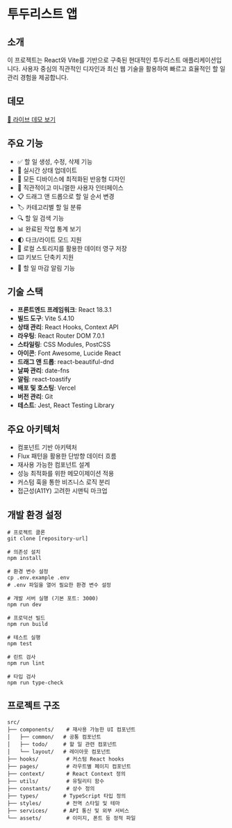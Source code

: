 # 투두리스트 앱

## 소개

이 프로젝트는 React와 Vite를 기반으로 구축된 현대적인 투두리스트 애플리케이션입니다. 사용자 중심의 직관적인 디자인과 최신 웹 기술을 활용하여 빠르고 효율적인 할 일 관리 경험을 제공합니다.

## 데모

[🔗 라이브 데모 보기](https://todo-kohl-delta.vercel.app)

## 주요 기능

- ✅ 할 일 생성, 수정, 삭제 기능
- 🔄 실시간 상태 업데이트
- 📱 모든 디바이스에 최적화된 반응형 디자인
- 🎨 직관적이고 미니멀한 사용자 인터페이스
- 📋 드래그 앤 드롭으로 할 일 순서 변경
- 🏷️ 카테고리별 할 일 분류
- 🔍 할 일 검색 기능
- 📊 완료된 작업 통계 보기
- 🌓 다크/라이트 모드 지원
- 💾 로컬 스토리지를 활용한 데이터 영구 저장
- ⌨️ 키보드 단축키 지원
- 🔔 할 일 마감 알림 기능

## 기술 스택

- **프론트엔드 프레임워크**: React 18.3.1
- **빌드 도구**: Vite 5.4.10
- **상태 관리**: React Hooks, Context API
- **라우팅**: React Router DOM 7.0.1
- **스타일링**: CSS Modules, PostCSS
- **아이콘**: Font Awesome, Lucide React
- **드래그 앤 드롭**: react-beautiful-dnd
- **날짜 관리**: date-fns
- **알림**: react-toastify
- **배포 및 호스팅**: Vercel
- **버전 관리**: Git
- **테스트**: Jest, React Testing Library

## 주요 아키텍처

- 컴포넌트 기반 아키텍처
- Flux 패턴을 활용한 단방향 데이터 흐름
- 재사용 가능한 컴포넌트 설계
- 성능 최적화를 위한 메모이제이션 적용
- 커스텀 훅을 통한 비즈니스 로직 분리
- 접근성(A11Y) 고려한 시맨틱 마크업

## 개발 환경 설정

```shell script
# 프로젝트 클론
git clone [repository-url]

# 의존성 설치
npm install

# 환경 변수 설정
cp .env.example .env
# .env 파일을 열어 필요한 환경 변수 설정

# 개발 서버 실행 (기본 포트: 3000)
npm run dev

# 프로덕션 빌드
npm run build

# 테스트 실행
npm test

# 린트 검사
npm run lint

# 타입 검사
npm run type-check
```

## 프로젝트 구조

```
src/
├── components/    # 재사용 가능한 UI 컴포넌트
│   ├── common/   # 공통 컴포넌트
│   ├── todo/     # 할 일 관련 컴포넌트
│   └── layout/   # 레이아웃 컴포넌트
├── hooks/         # 커스텀 React hooks
├── pages/         # 라우트별 페이지 컴포넌트
├── context/       # React Context 정의
├── utils/         # 유틸리티 함수
├── constants/     # 상수 정의
├── types/        # TypeScript 타입 정의
├── styles/        # 전역 스타일 및 테마
├── services/     # API 통신 및 외부 서비스
└── assets/        # 이미지, 폰트 등 정적 파일
```
